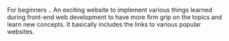 For beginners ..
An exciting website to implement various things learned during front-end web development to have more firm grip on the topics and learn new concepts.
It basically includes the links to various popular websites.

